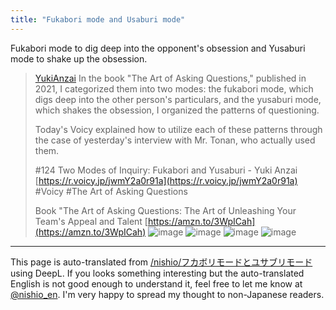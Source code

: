 ```yaml
---
title: "Fukabori mode and Usaburi mode"
---
```


Fukabori mode to dig deep into the opponent's obsession and Yusaburi mode to shake up the obsession.

> [YukiAnzai](https://x.com/YukiAnzai/status/1819134929831448608) In the book "The Art of Asking Questions," published in 2021, I categorized them into two modes: the fukabori mode, which digs deep into the other person's particulars, and the yusaburi mode, which shakes the obsession, I organized the patterns of questioning.
>
>  Today's Voicy explained how to utilize each of these patterns through the case of yesterday's interview with Mr. Tonan, who actually used them.
>
>  #124 Two Modes of Inquiry: Fukabori and Yusaburi - Yuki Anzai
>  [https://r.voicy.jp/jwmY2a0r91a](https://r.voicy.jp/jwmY2a0r91a)
>  #Voicy #The Art of Asking Questions
>
>  Book "The Art of Asking Questions: The Art of Unleashing Your Team's Appeal and Talent
>  [https://amzn.to/3WpICah](https://amzn.to/3WpICah)
>  ![image](https://pbs.twimg.com/media/GT7dkssbQAAXiAc?format=jpg&name=small#.png) ![image](https://pbs.twimg.com/media/GT7dktMXAAAAA9h?format=jpg&name=small#.png) ![image](https://pbs.twimg.com/media/GT7dksracAABCoT?format=jpg&name=small#.png) ![image](https://pbs.twimg.com/media/GT7dksrawAABM0x?format=jpg&name=small#.png)

---
This page is auto-translated from [/nishio/フカボリモードとユサブリモード](https://scrapbox.io/nishio/フカボリモードとユサブリモード) using DeepL. If you looks something interesting but the auto-translated English is not good enough to understand it, feel free to let me know at [@nishio_en](https://twitter.com/nishio_en). I'm very happy to spread my thought to non-Japanese readers.